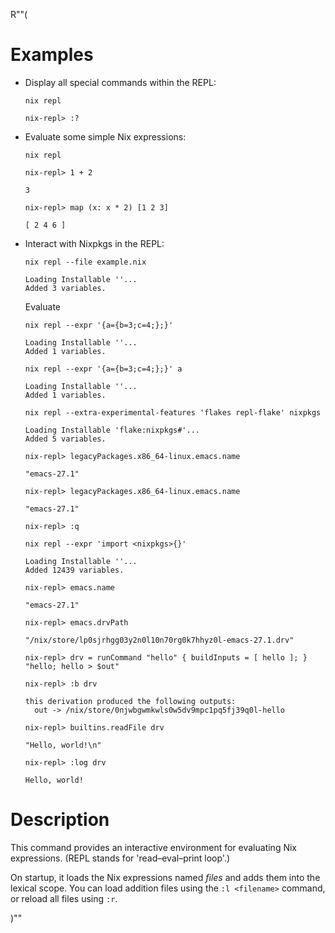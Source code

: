 R""(

# Examples

* Display all special commands within the REPL:

  ```console
  nix repl
  ```

  ```console
  nix-repl> :?
  ```

* Evaluate some simple Nix expressions:

  ```console
  nix repl
  ```

  ```console
  nix-repl> 1 + 2
  ```

      3

  ```console
  nix-repl> map (x: x * 2) [1 2 3]
  ```

      [ 2 4 6 ]

* Interact with Nixpkgs in the REPL:

  ```console
  nix repl --file example.nix
  ```

      Loading Installable ''...
      Added 3 variables.

  Evaluate 
  ```console
  nix repl --expr '{a={b=3;c=4;};}'
  ```

      Loading Installable ''...
      Added 1 variables.

  ```console
  nix repl --expr '{a={b=3;c=4;};}' a
  ```

      Loading Installable ''...
      Added 1 variables.

  ```console
  nix repl --extra-experimental-features 'flakes repl-flake' nixpkgs
  ```

      Loading Installable 'flake:nixpkgs#'...
      Added 5 variables.

  ```console
  nix-repl> legacyPackages.x86_64-linux.emacs.name
  ```

      "emacs-27.1"

  ```console
  nix-repl> legacyPackages.x86_64-linux.emacs.name
  ```

      "emacs-27.1"

  ```console
  nix-repl> :q
  ```

  ```console
  nix repl --expr 'import <nixpkgs>{}'
  ```

      Loading Installable ''...
      Added 12439 variables.

  ```console
  nix-repl> emacs.name
  ```

      "emacs-27.1"

  ```console
  nix-repl> emacs.drvPath
  ```

      "/nix/store/lp0sjrhgg03y2n0l10n70rg0k7hhyz0l-emacs-27.1.drv"

  ```console
  nix-repl> drv = runCommand "hello" { buildInputs = [ hello ]; } "hello; hello > $out"
  ```

  ```console
  nix-repl> :b drv
  ```

      this derivation produced the following outputs:
        out -> /nix/store/0njwbgwmkwls0w5dv9mpc1pq5fj39q0l-hello

  ```console
  nix-repl> builtins.readFile drv
  ```

      "Hello, world!\n"

  ```console
  nix-repl> :log drv
  ```

      Hello, world!

# Description

This command provides an interactive environment for evaluating Nix
expressions. (REPL stands for 'read–eval–print loop'.)

On startup, it loads the Nix expressions named *files* and adds them
into the lexical scope. You can load addition files using the `:l
<filename>` command, or reload all files using `:r`.

)""
